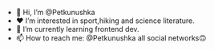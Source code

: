 - 👋 Hi, I’m @Petkunushka
- ♥️ I’m interested in sport,hiking and science literature.
- 🌱 I’m currently learning frontend dev.
- 📫 How to reach me: @Petkunushka all social networks🙃

<!---
Petkunushka/Petkunushka is a ✨ special ✨ repository because its `README.md` (this file) appears on your GitHub profile.
You can click the Preview link to take a look at your changes.
--->
